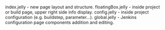 index.jelly - new page layout and structure.
floatingBox.jelly - inside project or build page, upper right side info display.
config.jelly - inside project configuration (e.g. buildstep, parameter...).
global.jelly - Jenkins configuration page components addition and editing.
